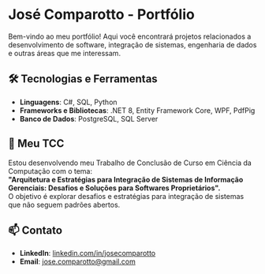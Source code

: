 # José Comparotto - Portfólio

Bem-vindo ao meu portfólio! Aqui você encontrará projetos relacionados a desenvolvimento de software, integração de sistemas, engenharia de dados e outras áreas que me interessam.

## 🛠 Tecnologias e Ferramentas

- **Linguagens**: C#, SQL, Python  
- **Frameworks e Bibliotecas**: .NET 8, Entity Framework Core, WPF, PdfPig  
- **Banco de Dados**: PostgreSQL, SQL Server  

## 📖 Meu TCC

Estou desenvolvendo meu Trabalho de Conclusão de Curso em Ciência da Computação com o tema:  
**"Arquitetura e Estratégias para Integração de Sistemas de Informação Gerenciais: Desafios e Soluções para Softwares Proprietários".**  
O objetivo é explorar desafios e estratégias para integração de sistemas que não seguem padrões abertos.

## 📫 Contato

- **LinkedIn**: [linkedin.com/in/josecomparotto](https://linkedin.com/in/josecomparotto)  
- **Email**: jose.comparotto@gmail.com
